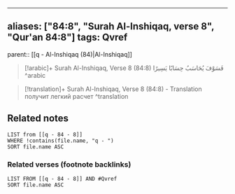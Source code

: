 
---
aliases: ["84:8", "Surah Al-Inshiqaq, verse 8", "Qur'an 84:8"]
tags: Qvref
---

parent:: [[q - Al-Inshiqaq (84)|Al-Inshiqaq]]

> [!arabic]+ Surah Al-Inshiqaq, Verse 8 (84:8)
> <span class="quran-arabic">فَسَوْفَ يُحَاسَبُ حِسَابًا يَسِيرًا</span>
^arabic

> [!translation]+ Surah Al-Inshiqaq, Verse 8 (84:8) - Translation
> получит легкий расчет
^translation



## Related notes
```dataview
LIST from [[q - 84 - 8]]
WHERE !contains(file.name, "q - ")
SORT file.name ASC
```

### Related verses (footnote backlinks)
```dataview
LIST FROM [[q - 84 - 8]] AND #Qvref
SORT file.name ASC
```

